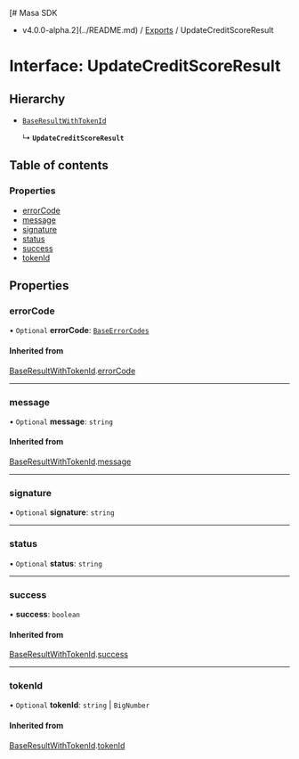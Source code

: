 [# Masa SDK
 - v4.0.0-alpha.2](../README.md) / [Exports](../modules.md) / UpdateCreditScoreResult

# Interface: UpdateCreditScoreResult

## Hierarchy

- [`BaseResultWithTokenId`](BaseResultWithTokenId.md)

  ↳ **`UpdateCreditScoreResult`**

## Table of contents

### Properties

- [errorCode](UpdateCreditScoreResult.md#errorcode)
- [message](UpdateCreditScoreResult.md#message)
- [signature](UpdateCreditScoreResult.md#signature)
- [status](UpdateCreditScoreResult.md#status)
- [success](UpdateCreditScoreResult.md#success)
- [tokenId](UpdateCreditScoreResult.md#tokenid)

## Properties

### errorCode

• `Optional` **errorCode**: [`BaseErrorCodes`](../enums/BaseErrorCodes.md)

#### Inherited from

[BaseResultWithTokenId](BaseResultWithTokenId.md).[errorCode](BaseResultWithTokenId.md#errorcode)

___

### message

• `Optional` **message**: `string`

#### Inherited from

[BaseResultWithTokenId](BaseResultWithTokenId.md).[message](BaseResultWithTokenId.md#message)

___

### signature

• `Optional` **signature**: `string`

___

### status

• `Optional` **status**: `string`

___

### success

• **success**: `boolean`

#### Inherited from

[BaseResultWithTokenId](BaseResultWithTokenId.md).[success](BaseResultWithTokenId.md#success)

___

### tokenId

• `Optional` **tokenId**: `string` \| `BigNumber`

#### Inherited from

[BaseResultWithTokenId](BaseResultWithTokenId.md).[tokenId](BaseResultWithTokenId.md#tokenid)
